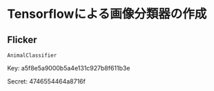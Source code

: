 # Tensorflowによる画像分類器の作成

## Flicker
	AnimalClassifier
Key:
a5f8e5a9000b5a4e131c927b8f611b3e

Secret:
4746554464a8716f


